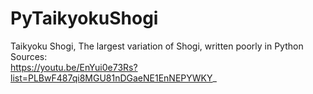 # PyTaikyokuShogi

Taikyoku Shogi, The largest variation of Shogi, written poorly in Python
<br>
Sources:
<br>
https://youtu.be/EnYui0e73Rs?list=PLBwF487qi8MGU81nDGaeNE1EnNEPYWKY_
